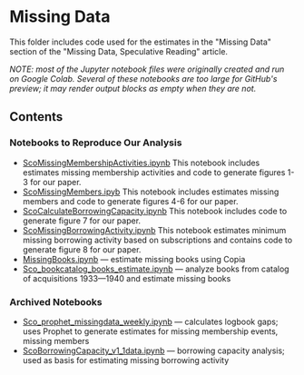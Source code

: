 # Missing Data

This folder includes code used for the estimates in the "Missing Data" section of the "Missing Data, Speculative Reading" article.

*NOTE: most of the Jupyter notebook files were originally created and run on Google Colab. Several of these notebooks are too large for GitHub's preview; it may render output blocks as empty when they are not.*

## Contents

### Notebooks to Reproduce Our Analysis

- [ScoMissingMembershipActivities.ipynb](ScoMissingMembershipActivities.ipynb) This notebook includes estimates missing membership activities and code to generate figures 1-3 for our paper.
- [ScoMissingMembers.ipyb](ScoMissingMembers.ipynb) This notebook includes estimates missing members and code to generate figures 4-6 for our paper.
- [ScoCalculateBorrowingCapacity.ipynb](ScoCalculateBorrowingCapacity.ipynb) This notebook includes code to generate figure 7 for our paper.
- [ScoMissingBorrowingActivity.ipynb](Sco_missing_borrowing_activity.ipynb) This notebook estimates minimum missing borrowing activity based on subscriptions and contains code to generate figure 8 for our paper.
- [MissingBooks.ipynb](MissingBooks.ipynb) — estimate missing books using Copia
- [Sco_bookcatalog_books_estimate.ipynb](Sco_bookcatalog_books_estimate.ipynb) — analyze books from catalog of acquisitions 1933—1940 and estimate missing books

### Archived Notebooks

- [Sco_prophet_missingdata_weekly.ipynb](Sco_prophet_missingdata_weekly.ipynb) — calculates logbook gaps; uses Prophet to generate estimates for missing membership events, missing members
- [ScoBorrowingCapacity_v1_1data.ipynb](ScoBorrowingCapacity_v1_1data.ipynb) — borrowing capacity analysis; used as basis for estimating missing borrowing activity

